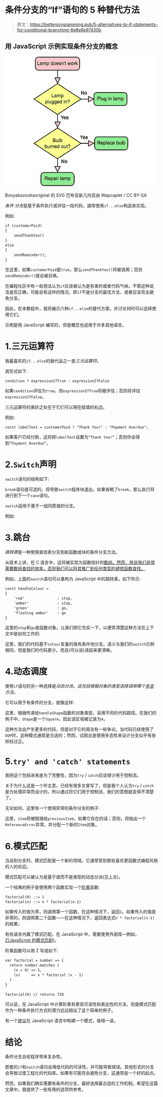 # 条件分支的“If”语句的 5 种替代方法

> 原文：<https://betterprogramming.pub/5-alternatives-to-if-statements-for-conditional-branching-6e8e6e97430b>

## 用 JavaScript 示例实现条件分支的概念

![](img/13472f1fb4683ebd416b4d4b6c24875b.png)

Booyabazookaoriginal 的 SVG 巴布亚新几内亚由 Wapcaplet / CC BY-SA

*条件* *分支*是基于条件执行或评估一段代码，通常使用`if...else`构造来实现。

例如:

```
if (customerPaid)
{
    sendThankYou()
}
else
{
    sendReminder();
}
```

在这里，如果`customerPaid`是`true`，那么`sendThankYou()`将被调用；否则`sendReminder()`就会被召唤。

在编程社区中有一些想法认为`if`应该被认为是有害的或者代码气味。不管这种说法是否正确，可能会有这样的情况，即`if`不是分支的最佳方法，或者应该完全避免分支。

因此，在本教程中，我将展示六种`if...else`的替代方案，并讨论何时可以选择使用它们。

示例是用 JavaScript 编写的，但是概念也适用于许多其他语言。

# 1.三元运算符

我最喜欢的`if...else`的替代品之一是*三元运算符。*

其形式如下:

```
condition ? expressionIfTrue : expressionIfFalse
```

如果`condition`评估为`true`，则`expressionIfTrue`将被评估；否则将评估`expressionIfFalse`。

三元运算符的美妙之处在于它们可以用在赋值的右边。

例如:

```
const labelText = customerPaid ? "Thank You!" : "Payment Overdue";
```

如果客户已经付款，这将把`labelText`设置为`“Thank You!”`；否则你会得到`“Payment Overdue”`。

# 2.`Switch`声明

`switch`语句的结构如下:

`break`语句是可选的，将导致`switch`程序块退出。如果省略了`break`，那么执行将进行到下一个`case`语句。

`switch`适用于基于一组同质值的分支。

例如:

# 3.跳台

*跳转表*是一种使用查找表分支到新函数或块的条件分支方法。

从技术上讲，在 C 语言中，这将被实现为函数指针的[数组。然而，除非我们非常需要数组查找的效率，否则我们可以将其推广到任何类型的键控函数查找。](https://en.wikipedia.org/wiki/Branch_table#Jump_table_example_in_C)

例如，上面的`switch`语句可以重构为 JavaScript 中的跳转表，如下所示:

```
const handleColour = 
{
    'red'               : stop,
    'amber'             : stop,
    'green'             : go,
    'flashing amber'    : go
}
```

这里的`stop`和`go`是函数对象。让我们把它充实一下，以便弄清楚这种方法在上下文中是如何工作的:

这里，我们的代码基于`colour`变量的值有条件地分支。语义与我们的`switch`示例相同，但是我们的代码更少。而且(可以说)读起来更清晰。

# 4.动态调度

使用`if`语句的另一种选择是*动态分派。这包括根据对象的类型选择调用哪个[多态](https://en.wikipedia.org/wiki/Polymorphism_(computer_science))方法。*

它可以用于有条件的分支，就像这样:

这里，根据传递给`handleShape`函数的对象类型，采用不同的代码路径。在我们的例子中，`Shape`是一个`Square`，因此该区域被记录为`4`。

这种方法会产生更多的代码，但是对于它的用法有一些争论。当代码已经使用了`OOP`时，这种模式通常是合适的；然而，试图总是使用多态性来设计分支似乎有些矫枉过正。

# 5.`try' and 'catch' statements`

我把这个包括进来是为了完整性，因为`try` / `catch`应该很少用于控制流。

关于为什么这是一个坏主意，已经有很多文章写了，但是我个人认为`try` / `catch`是为处理异常而设计的，所以通过将它们用于控制流，我们的意图就变得不清楚了。

无论如何，这里有一个使用异常的条件分支的例子:

这里，`item`将被赋值给`previousItem`，如果它存在的话；否则，将抛出一个`ReferenceError`异常，并分配一个新的`Item`对象。

# 6.模式匹配

当谈到分支时，模式匹配是一个新的领域。它通常受到那些喜欢更函数式编程风格的人的欢迎。

模式匹配可以被认为是基于值而不是类型的动态分派(见上文)。

一个经典的例子是使用两个函数实现一个[阶乘](https://en.wikipedia.org/wiki/Factorial)函数:

```
factorial(0) ::= 1
factorial(n) ::= n * factorial(n-1)
```

如果传入的值为零，则调用第一个函数，在这种情况下，返回`1`。如果传入的值是非零的，则调用第二个函数——在这种情况下，返回表达式`n * factorial(n-1)`的结果。

有些语言内置了模式匹配。在 JavaScript 中，需要使用外部库—例如，[Z(JavaScript 的模式匹配](https://z-pattern-matching.github.io))。

阶乘函数可以用 Z 写成如下:

```
var factorial = number => {
  return number.matches (
    (x = 0) => 1,
    (x)     => x * factorial (x - 1)
  )
}

factorial(6) // returns 720
```

可以说，在 JavaScript 中计算阶乘有更具可读性和表达性的方法，但是模式匹配作为一种条件执行方式的潜力远远超出了这个简单的例子。

有一个[提议](https://ponyfoo.com/articles/pattern-matching-in-ecmascript)在 JavaScript 语言中构建一个模式，值得一读。

# 结论

条件分支会给程序带来复杂性。

嵌套的`if`和`switch`语句会降低代码的可读性，并可能导致错误。其他形式的分支会导致过度工程化的代码库。如果有可能完全避免分支，这通常是一个好的起点。

然而，如果我们确实需要有条件的分支，最好选择最合适的工作机制。希望在这篇文章中，我提供了一些有用的选项供参考。